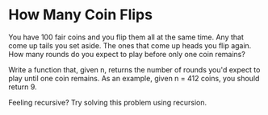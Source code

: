 # How Many Coin Flips

You have 100 fair coins and you flip them all at the same time. Any that come up tails you set aside. The ones that come up heads you flip again. How many rounds do you expect to play before only one coin remains?

Write a function that, given n, returns the number of rounds you'd expect to play until one coin remains. As an example, given n = 412 coins, you should return 9.

Feeling recursive? Try solving this problem using recursion.
